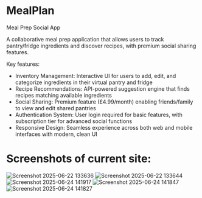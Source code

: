 # MealPlan
Meal Prep Social App

A collaborative meal prep application that allows users to track pantry/fridge ingredients and discover recipes, with premium social sharing features.

Key features:
- Inventory Management: Interactive UI for users to add, edit, and categorize ingredients in their virtual pantry and fridge
- Recipe Recommendations: API-powered suggestion engine that finds recipes matching available ingredients
- Social Sharing: Premium feature (£4.99/month) enabling friends/family to view and edit shared pantries
- Authentication System: User login required for basic features, with subscription tier for advanced social functions
- Responsive Design: Seamless experience across both web and mobile interfaces with modern, clean UI

# Screenshots of current site:

![Screenshot 2025-06-22 133636](https://github.com/user-attachments/assets/2a3b2ed4-d802-49e2-828a-cfa9e7688662)
![Screenshot 2025-06-22 133644](https://github.com/user-attachments/assets/d3dbbbb1-cd01-46d8-b8e4-546c2dd1840c)
![Screenshot 2025-06-24 141917](https://github.com/user-attachments/assets/25669705-e886-44b7-b5ea-cb7ae5fd1946)
![Screenshot 2025-06-24 141847](https://github.com/user-attachments/assets/8795bc8c-f077-4ee5-9234-3196257d6fab)
![Screenshot 2025-06-24 141827](https://github.com/user-attachments/assets/3fdef2ee-5ea6-49b9-a134-ba3b59c1bc0d)
